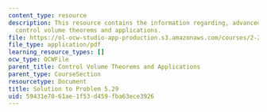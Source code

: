 ```yaml
---
content_type: resource
description: This resource contains the information regarding, advanced fluid mechanics,
  control volume theorems and applications.
file: https://ol-ocw-studio-app-production.s3.amazonaws.com/courses/2-25-advanced-fluid-mechanics-fall-2013/59431e7061ae1f53d459fba63ece3926_MIT2_25F13_Shapi5.29_Solut.pdf
file_type: application/pdf
learning_resource_types: []
ocw_type: OCWFile
parent_title: Control Volume Theorems and Applications
parent_type: CourseSection
resourcetype: Document
title: Solution to Problem 5.29
uid: 59431e70-61ae-1f53-d459-fba63ece3926
---
```

